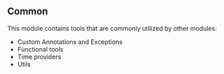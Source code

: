 ## Common

This module contains tools that are commonly utilized by other modules:
* Custom Annotations and Exceptions
* Functional tools
* Time providers
* Utils
